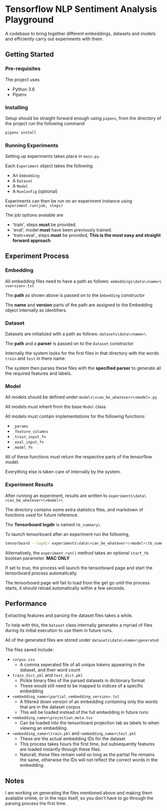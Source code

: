 # Tensorflow NLP Sentiment Analysis Playground

A codebase to bring together different embeddings, datasets and models and efficiently carry out experiments with them. 

## Getting Started 

### Pre-requisites 

The project uses

*   Python 3.6
*   Pipenv 

### Installing 

Setup should be straight forward enough using `pipenv`, from the directory of the project run the following command 

````Bash
pipenv install
````

### Running Experiments

Setting up experiments takes place in `main.py`. 

Each `Experiment` object takes the following 
*   An `Embedding`
*   A `Dataset`
*   A `Model`
*   A `RunConfig` (optional)

Experiments can then be run on an experiment instance using `experiment.run(job, steps)`

The job options avaiable are
*   'train', steps **must** be provided.
*   'eval', model **must** have been previously trained. 
*   'train+eval`, steps **must** be provided, **This is the most easy and straight forward approach**


## Experiment Process

### Embedding

All embedding files need to have a path as follows: `embeddings\data\<name>\<version>.txt`

The **path** as shown above is passed on to the `Embedding` constructor

The **name** and **version** parts of the path are assigned to the Embedding object internally as identifiers. 

### Dataset

Datasets are initialized with a path as follows: `datasets\data\<name>\`

The **path** and a **parser** is passed on to the `Dataset` constructor

Internally the system looks for the first files in that directory with the words `train` and `test` in there name.

The system then parses these files with the **specified parser** to generate all the required features and labels. 

### Model

All models should be defined under `models\<can_be_whatever>\<model>.py`

All models must inherit from the base `Model` class

All models must contain implementations for the following functions: 

*   `_params`
*   `_feature_columns`
*   `_train_input_fn`
*   `_eval_input_fn`
*   `_model_fn`

All of these functions must return the respective parts of the tensorflow model. 

Everything else is taken care of internally by the system.

### Experiment Results

After running an experiment, results are written to `experiments\data\<can_be_whatever>\<model>\`

The directory contains some extra statistics files, and markdown of functions used for future reference. 

The **Tensorboard logdir** is named `tb_summary\`

To launch tensorboard after an experiment run the following, 

````Bash
tensorboard --logdir experiments\data\<can_be_whatever>\<model>\tb_summary
````

Alternatively, the `experiment.run()` method takes an optional `start_tb` boolean parameter. **MAC ONLY**

If set to true, the process will launch the tensorboard page and start the tensorboard process automatically. 

The tensorboard page will fail to load from the get go until the process starts, it should reload automatically within a few seconds. 

## Performance 

Extracting features and parsing the dataset files takes a while.

To help with this, the `Dataset` class internally generates a myriad of files during its initial execution to use them in future runs. 

All of the generated files are stored under `datasets\data\<name>\generated`

The files saved include: 

*   `corpus.csv` 
    *   A comma seperated file of all unique tokens appearing in the dataset, and their word count
*   `train_dict.pkl` and `test_dict.pkl`
    *   Pickle binary files of the parsed datasets in dictionary format
    *   These would still need to be mapped to indices of a specific embedding
*   `<embedding_name>\partial_<embedding_version>.txt`
    *   A filtered down version of an embedding containing only the words that are in the dataset corpus
    *   This will be loaded instead of the full embedding in future runs
*  `<embedding_name>\projection_meta.tsv`
    *   Can be loaded into the tensorboard projection tab as labels to when viewing an embedding.
*  `<embedding_name>\train.pkl` and `<embedding_name>\test.pkl`
    *   These are the actual embedding IDs for the dataset
    *   This process takes hours the first time, but subsequently features are loaded instantly through these files.
    *   Naturall, these files remain valid so long as the partial file remains the same, otherwise the IDs will not reflect the correct words in the embedding.

## Notes

I am working on generating the files mentioned above and making them available online, or in the repo itself, so you don't have to go through the parsing process the first time.
